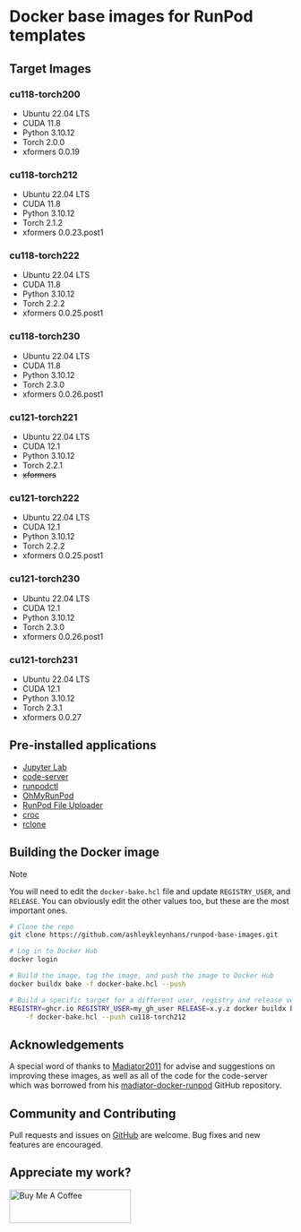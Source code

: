 # Docker base images for RunPod templates

## Target Images

### cu118-torch200

- Ubuntu 22.04 LTS
- CUDA 11.8
- Python 3.10.12
- Torch 2.0.0
- xformers 0.0.19

### cu118-torch212

- Ubuntu 22.04 LTS
- CUDA 11.8
- Python 3.10.12
- Torch 2.1.2
- xformers 0.0.23.post1

### cu118-torch222

- Ubuntu 22.04 LTS
- CUDA 11.8
- Python 3.10.12
- Torch 2.2.2
- xformers 0.0.25.post1

### cu118-torch230

- Ubuntu 22.04 LTS
- CUDA 11.8
- Python 3.10.12
- Torch 2.3.0
- xformers 0.0.26.post1

### cu121-torch221

- Ubuntu 22.04 LTS
- CUDA 12.1
- Python 3.10.12
- Torch 2.2.1
- ~~xformers~~

### cu121-torch222

- Ubuntu 22.04 LTS
- CUDA 12.1
- Python 3.10.12
- Torch 2.2.2
- xformers 0.0.25.post1

### cu121-torch230

- Ubuntu 22.04 LTS
- CUDA 12.1
- Python 3.10.12
- Torch 2.3.0
- xformers 0.0.26.post1

### cu121-torch231

- Ubuntu 22.04 LTS
- CUDA 12.1
- Python 3.10.12
- Torch 2.3.1
- xformers 0.0.27


## Pre-installed applications

* [Jupyter Lab](https://github.com/jupyterlab/jupyterlab)
* [code-server](https://github.com/coder/code-server)
* [runpodctl](https://github.com/runpod/runpodctl)
* [OhMyRunPod](https://github.com/kodxana/OhMyRunPod)
* [RunPod File Uploader](https://github.com/kodxana/RunPod-FilleUploader)
* [croc](https://github.com/schollz/croc)
* [rclone](https://rclone.org/)

## Building the Docker image

> [!NOTE]
> You will need to edit the `docker-bake.hcl` file and update `REGISTRY_USER`,
> and `RELEASE`.  You can obviously edit the other values too, but these
> are the most important ones.

```bash
# Clone the repo
git clone https://github.com/ashleykleynhans/runpod-base-images.git

# Log in to Docker Hub
docker login

# Build the image, tag the image, and push the image to Docker Hub
docker buildx bake -f docker-bake.hcl --push

# Build a specific target for a different user, registry and release version
REGISTRY=ghcr.io REGISTRY_USER=my_gh_user RELEASE=x.y.z docker buildx bake \
    -f docker-bake.hcl --push cu118-torch212
```

## Acknowledgements

A special word of thanks to [Madiator2011](https://github.com/kodxana) for advise
and suggestions on improving these images, as well as all of the code for the
code-server which was borrowed from his [madiator-docker-runpod](
https://github.com/kodxana/madiator-docker-runpod) GitHub repository.

## Community and Contributing

Pull requests and issues on [GitHub](https://github.com/ashleykleynhans/runpod-base-images)
are welcome. Bug fixes and new features are encouraged.

## Appreciate my work?

<a href="https://www.buymeacoffee.com/ashleyk" target="_blank"><img src="https://cdn.buymeacoffee.com/buttons/v2/default-yellow.png" alt="Buy Me A Coffee" style="height: 60px !important;width: 217px !important;" ></a>
